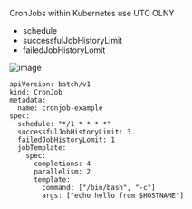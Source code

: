 CronJobs within Kubernetes use UTC OLNY

* schedule
* successfulJobHistoryLimit
* failedJobHistoryLomit

  

![image](https://github.com/user-attachments/assets/c7f9b2dd-2d23-497b-8ad4-99bfb4ce1368)

```
apiVersion: batch/v1
kind: CronJob
metadata:
  name: cronjob-example
spec:
  schedule: "*/1 * * * *"
  successfulJobHistoryLimit: 3
  failedJobHistoryLomit: 1
  jobTemplate:
    spec:
      completions: 4
      parallelism: 2
      template:
        command: ["/bin/bash", "-c"]
        args: ["echo hello from $HOSTNAME"]
      
```



